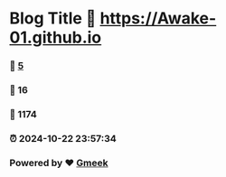 # Blog Title :link: https://Awake-01.github.io 
### :page_facing_up: [5](https://Awake-01.github.io/tag.html) 
### :speech_balloon: 16 
### :hibiscus: 1174 
### :alarm_clock: 2024-10-22 23:57:34 
### Powered by :heart: [Gmeek](https://github.com/Meekdai/Gmeek)
